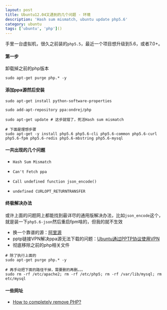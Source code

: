 ```yaml
---
layout: post
title: Ubuntu12.04又遇到的几个问题 - 环境
description: 'Hash sum mismatch, ubuntu update php5.6'
category: ubuntu
tags: ['ubuntu', 'php']()
---
```


手里一台虚拟机，很久之前装的`php5.5`，最近一个项目想升级到5.6，或者7.0+。

#### 第一步

卸载掉之前的php版本

```
sudo apt-get purge php.* -y
```

#### 添加ppa源然后安装

```
sudo apt-get install python-software-properties

sudo add-apt-repository ppa:ondrej/php

sudo apt-get update # 这步就错了，死活Hash sum mismatch

# 下面是理想步骤
sudo apt-get -y install php5.6 php5.6-cli php5.6-common php5.6-curl php5.6-fpm php5.6-redis php5.6-mbstring php5.6-mysql
```

#### 一共出现的几个问题

* `Hash Sum Mismatch`

* `Can't Fetch ppa`

* `Call undefined function json_encode()`

* `undefined CURLOPT_RETURNTRANSFER`


#### 终极解决办法

或许上面的问题网上都能找到最详尽的通用版解决办法，比如`json_encode`这个，就是装一下`php5.6-json`然后重启fpm啥的，但我的就不生效

* 换一个靠谱的源：[阿里源][2]
* pptp链接VPN解决ppa源无法下载的问题：[Ubuntu通过PPTP协议使用VPN][3]
* 彻底移除之前的php相关文件

```
# 除了执行上面的
sudo apt-get purge php.* -y

# 再手动把下面的路径干掉，需要删的再删。。。
sudo rm -rf /etc/apache2; rm -rf /etc/php5; rm -rf /var/lib/mysql; rm etc/mysql
```

#### 一些网址

* [How to completely remove PHP?][4]

[2]:	http://mirrors.aliyun.com/help/ubuntu
[3]:	http://blog.fens.me/vpn-pptp-client-ubuntu/
[4]:	https://askubuntu.com/questions/59886/how-to-completely-remove-php